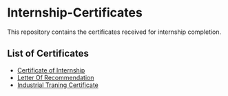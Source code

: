 # Internship-Certificates
This repository contains the certificates received for internship completion.

## List of Certificates
- [Certificate of Internship](https://drive.google.com/file/d/1Q3BQLOROslN6lsHtqnsc67WfFhhbG9OP/view?usp=sharing)
- [Letter Of Recommendation](https://drive.google.com/file/d/1Q7Bu4NitK8UddhLQoCR_ZRvo4YMgve6Q/view?usp=sharing)
- [Industrial Traning Certificate](https://drive.google.com/file/d/1Q45SXa1v_bROrcA3ovCwwz-zPdYaoUv-/view?usp=sharing)

